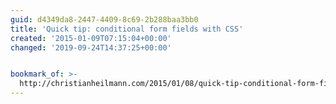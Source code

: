 ```yaml
---
guid: d4349da8-2447-4409-8c69-2b288baa3bb0
title: 'Quick tip: conditional form fields with CSS'
created: '2015-01-09T07:15:04+00:00'
changed: '2019-09-24T14:37:25+00:00'


bookmark_of: >-
  http://christianheilmann.com/2015/01/08/quick-tip-conditional-form-fields-with-css/
---
```




